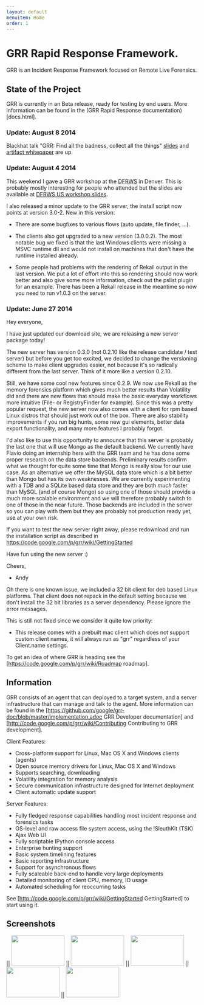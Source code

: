```yaml
---
layout: default
menuitem: Home
order: 1
---
```


# GRR Rapid Response Framework.

GRR is an Incident Response Framework focused on Remote Live Forensics.

## State of the Project

GRR is currently in an Beta release, ready for testing by end users. More
information can be found in the (GRR Rapid Response documentation)[docs.html].

### Update: August 8 2014

Blackhat talk "GRR: Find all the badness, collect all the things"
[slides](docs/References/Presentations/GRR_Blackhat_2014_Greg_Castle.html) and
[artifact
whitepaper](docs/References/Papers/GRR_Artifacts_Whitepaper_Blackhat2014_Greg_Castle.html)
are up.

### Update: August 4 2014

This weekend I gave a GRR workshop at the [DFRWS](http://dfrws.org/) in
Denver. This is probably mostly interesting for people who attended but the
slides are available at [DFRWS US workshop
slides](docs/References/Presentations/DFRWS_US_2014.html).

I also released a minor update to the GRR server, the install script now points
at version 3.0-2. New in this version:

  * There are some bugfixes to various flows (auto update, file finder, ...).

  * The clients also got upgraded to a new version (3.0.0.2). The most notable
    bug we fixed is that the last Windows clients were missing a MSVC runtime
    dll and would not install on machines that don't have the runtime installed
    already.

  * Some people had problems with the rendering of Rekall output in the last
    version. We put a lot of effort into this so rendering should now work
    better and also give some more information, check out the pslist plugin for
    an example. There has been a Rekall release in the meantime so now you need
    to run v1.0.3 on the server.

### Update: June 27 2014

Hey everyone,

I have just updated our download site, we are releasing a new
server package today!

The new server has version 0.3.0 (not 0.2.10 like the release
candidate / test server) but before you get too excited, we
decided to change the versioning scheme to make client upgrades
easier, not because it's so radically different from the last
server. Think of it more like a version 0.2.10.

Still, we have some cool new features since 0.2.9. We now use
Rekall as the memory forensics platform which gives much better
results than Volatility did and there are new flows that should
make the basic everyday workflows more intuitive (File- or
RegistryFinder for example). Since this was a pretty popular
request, the new server now also comes with a client for rpm
based Linux distros that should just work out of the box. There
are also stability improvements if you run big hunts, some new
gui elements, better data export functionality, and many more
features I probably forgot.

I'd also like to use this opportunity to announce that this
server is probably the last one that will use Mongo as the
default backend. We currently have Flavio doing an internship
here with the GRR team and he has done some proper research on
the data store backends. Preliminary results confirm what we
thought for quite some time that Mongo is really slow for our use
case. As an alternative we offer the MySQL data store which is a
bit better than Mongo but has its own weaknesses. We are
currently experimenting with a TDB and a SQLite based data store
and they are both *much* faster than MySQL (and of course Mongo)
so using one of those should provide a much more scalable
environment and we will therefore probably switch to one of those
in the near future. Those backends are included in the server so
you can play with them but they are probably not production ready
yet, use at your own risk.

If you want to test the new server right away, please redownload
and run the installation script as described in
https://code.google.com/p/grr/wiki/GettingStarted

Have fun using the new server :)

Cheers,
- Andy


Oh there is one known issue, we included a 32 bit client for deb
based Linux platforms. That client does not repack in the default
setting because we don't install the 32 bit libraries as a server
dependency. Please ignore the error messages.

This is still not fixed since we consider it quite low priority:

  * This release comes with a prebuilt mac client which does not support custom
    client names, it will always run as "grr" regardless of your Client.name
    settings.

To get an idea of where GRR is heading see the
[https://code.google.com/p/grr/wiki/Roadmap roadmap].

## Information

GRR consists of an agent that can deployed to a target system, and a server
infrastructure that can manage and talk to the agent. More information can be
found in the [https://github.com/google/grr-doc/blob/master/implementation.adoc
GRR Developer documentation] and [http://code.google.com/p/grr/wiki/Contributing
Contributing to GRR development].<br>

Client Features:

  * Cross-platform support for Linux, Mac OS X and Windows clients (agents)
  * Open source memory drivers for Linux, Mac OS X and Windows
  * Supports searching, downloading
  * Volatility integration for memory analysis
  * Secure communication infrastructure designed for Internet deployment
  * Client automatic update support

Server Features:

  * Fully fledged response capabilities handling most incident response and forensics tasks
  * OS-level and raw access file system access, using the !SleuthKit (TSK)
  * Ajax Web UI
  * Fully scriptable IPython console access
  * Enterprise hunting support
  * Basic system timelining features
  * Basic reporting infrastructure
  * Support for asynchronous flows
  * Fully scaleable back-end to handle very large deployments
  * Detailed monitoring of client CPU, memory, IO usage
  * Automated scheduling for reoccurring tasks

See [http://code.google.com/p/grr/wiki/GettingStarted GettingStarted] to start using it.

## Screenshots
||
<a href="http://raw.githubusercontent.com/google/grr/gh-pages/screenshots/Screenshot from 2013-11-18 18:36:13.png"><img src="http://raw.githubusercontent.com/google/grr/gh-pages/screenshots/Screenshot from 2013-11-18 18:36:13.png" width="140" height="80" /></a>
||
<a href="http://raw.githubusercontent.com/google/grr/gh-pages/screenshots/Screenshot from 2013-11-18 18:36:46.png"><img src="http://raw.githubusercontent.com/google/grr/gh-pages/screenshots/Screenshot from 2013-11-18 18:36:46.png" width="140" height="80" /></a>
||
<a href="http://raw.githubusercontent.com/google/grr/gh-pages/screenshots/Screenshot from 2013-11-18 18:37:37.png"><img src="http://raw.githubusercontent.com/google/grr/gh-pages/screenshots/Screenshot from 2013-11-18 18:37:37.png" width="140" height="80" /></a>
||
<a href="http://raw.githubusercontent.com/google/grr/gh-pages/screenshots/Screenshot from 2013-11-18 18:40:49.png"><img src="http://raw.githubusercontent.com/google/grr/gh-pages/screenshots/Screenshot from 2013-11-18 18:40:49.png" width="140" height="80" /></a>
||
<a href="http://raw.githubusercontent.com/google/grr/gh-pages/screenshots/Screenshot from 2013-11-18 18:41:45.png"><img src="http://raw.githubusercontent.com/google/grr/gh-pages/screenshots/Screenshot from 2013-11-18 18:41:45.png" width="140" height="80" /></a>
